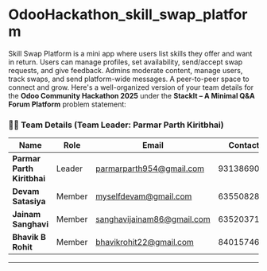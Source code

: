 # OdooHackathon_skill_swap_platform
Skill Swap Platform is a mini app where users list skills they offer and want in return. Users can manage profiles, set availability, send/accept swap requests, and give feedback. Admins moderate content, manage users, track swaps, and send platform-wide messages. A peer-to-peer space to connect and grow.
Here's a well-organized version of your team details for the **Odoo Community Hackathon 2025** under the **StackIt – A Minimal Q\&A Forum Platform** problem statement:


### 👨‍💻 Team Details (Team Leader: Parmar Parth Kiritbhai)

| Name                       | Role   | Email                                                           | Contact    |
| -------------------------- | ------ | --------------------------------------------------------------- | ---------- |
| **Parmar Parth Kiritbhai** | Leader | [parmarparth954@gmail.com](mailto:parmarparth954@gmail.com)     | 9313869057 |
| **Devam Satasiya**         | Member | [myselfdevam@gmail.com](mailto:myselfdevam@gmail.com)           | 6355082807 |
| **Jainam Sanghavi**        | Member | [sanghavijainam86@gmail.com](mailto:sanghavijainam86@gmail.com) | 6352037146 |
| **Bhavik B Rohit**         | Member | [bhavikrohit22@gmail.com](mailto:bhavikrohit22@gmail.com)       | 8401574636 |

---

